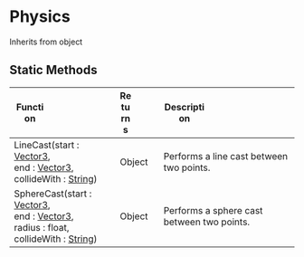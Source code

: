 # Physics
Inherits from object
## Static Methods
|<div style="width:33%">Function</div>|<div style="width:33%">Returns</div>|<div style="width:33%">Description</div>|
|---|---|---|
|LineCast(start : [Vector3](../objects/Vector3.md),<br/>end : [Vector3](../objects/Vector3.md),<br/>collideWith : [String](../static/String.md))|Object|Performs a line cast between two points.|
|SphereCast(start : [Vector3](../objects/Vector3.md),<br/>end : [Vector3](../objects/Vector3.md),<br/>radius : float,<br/>collideWith : [String](../static/String.md))|Object|Performs a sphere cast between two points.|
